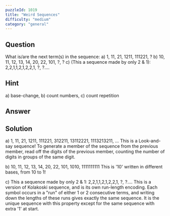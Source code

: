 ```yaml
---
puzzleId: 1019
title: "Weird Sequences"
difficulty: "medium"
category: "general"
---
```


## Question
What is/are the next term(s) in the sequence:
a) 1, 11, 21, 1211, 111221, ?
b) 10, 11, 12, 13, 14, 20, 22, 101, ?, ?
c) (This a sequence made by only 2 & 1): 2,2,1,1,2,1,2,2,1, ?, ?....

## Hint
a) base-change, b) count numbers,  c) count repetition

## Answer


## Solution
a) 1, 11, 21, 1211, 111221, 312211, 13112221, 1113213211, …
This is a Look-and-say sequence! To generate a member of the sequence from the previous member, read off the digits of the previous member, counting the number of digits in groups of the same digit.

b) 10, 11, 12, 13, 14, 20, 22, 101, 1010, 1111111111
This is '10' written in different bases, from 10 to 1!

c) This a sequence made by only 2 & 1: 2,2,1,1,2,1,2,2,1, ?, ?....
This is a version of Kolakoski sequence, and is its own run-length encoding. Each symbol occurs in a "run" of either 1 or 2 consecutive terms, and writing down the lengths of these runs gives exactly the same sequence. It is the unique sequence with this property except for the same sequence with extra '1' at start.



